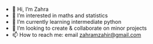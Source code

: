 - 👋 Hi, I’m Zahra
- 👀 I’m interested in maths and statistics
- 🌱 I’m currently learning intermediate python 
- 💞️ I’m looking to create & collaborate on minor projects
- 📫 How to reach me: email zahramzahir@gmail.com


<!---
zahramzahir/zahramzahir is a ✨ special ✨ repository because its `README.md` (this file) appears on your GitHub profile.
You can click the Preview link to take a look at your changes.
--->
